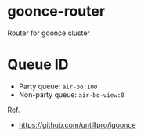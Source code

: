 # goonce-router
Router for goonce cluster

# Queue ID

- Party queue: `air-bo:100`
- Non-party queue: `air-bo-view:0`

Ref.
- https://github.com/untillpro/igoonce
